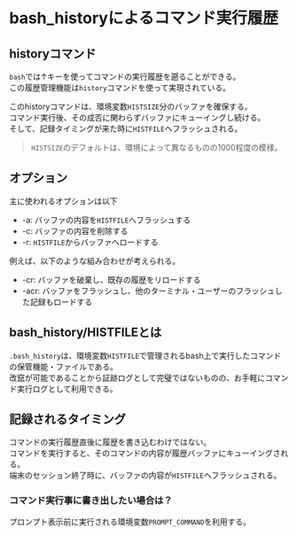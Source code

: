 # bash_historyによるコマンド実行履歴

## historyコマンド

`bash`では↑キーを使ってコマンドの実行履歴を遡ることができる。  
この履歴管理機能は`history`コマンドを使って実現されている。

このhistoryコマンドは、環境変数`HISTSIZE`分のバッファを確保する。  
コマンド実行後、その成否に関わらずバッファにキューイングし続ける。  
そして、記録タイミングが来た時に`HISTFILE`へフラッシュされる。

> `HISTSIZE`のデフォルトは、環境によって異なるものの1000程度の模様。

## オプション

主に使われるオプションは以下

- -a: バッファの内容を`HISTFILE`へフラッシュする
- -c: バッファの内容を削除する
- -r: `HISTFILE`からバッファへロードする

例えば、以下のような組み合わせが考えられる。

- -cr: バッファを破棄し、既存の履歴をリロードする
- -acr: バッファをフラッシュし、他のターミナル・ユーザーのフラッシュした記録もロードする

## bash_history/HISTFILEとは

`.bash_history`は、環境変数`HISTFILE`で管理されるbash上で実行したコマンドの保管機能・ファイルである。  
改竄が可能であることから証跡ログとして完璧ではないものの、お手軽にコマンド実行ログとして利用できる。

## 記録されるタイミング

コマンドの実行履歴直後に履歴を書き込むわけではない。  
コマンドを実行すると、そのコマンドの内容が履歴バッファにキューイングされる。  
端末のセッション終了時に、バッファの内容が`HISTFILE`へフラッシュされる。

### コマンド実行事に書き出したい場合は？

プロンプト表示前に実行される環境変数`PROMPT_COMMAND`を利用する。  

